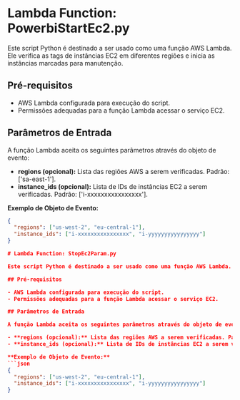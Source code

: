 # Lambda Function: PowerbiStartEc2.py

Este script Python é destinado a ser usado como uma função AWS Lambda. Ele verifica as tags de instâncias EC2 em diferentes regiões e inicia as instâncias marcadas para manutenção.

## Pré-requisitos

- AWS Lambda configurada para execução do script.
- Permissões adequadas para a função Lambda acessar o serviço EC2.

## Parâmetros de Entrada

A função Lambda aceita os seguintes parâmetros através do objeto de evento:

- **regions (opcional):** Lista das regiões AWS a serem verificadas. Padrão: ['sa-east-1'].
- **instance_ids (opcional):** Lista de IDs de instâncias EC2 a serem verificadas. Padrão: ['i-xxxxxxxxxxxxxxxx'].

**Exemplo de Objeto de Evento:**
```json
{
  "regions": ["us-west-2", "eu-central-1"],
  "instance_ids": ["i-xxxxxxxxxxxxxxxx", "i-yyyyyyyyyyyyyyyy"]
}

# Lambda Function: StopEc2Param.py

Este script Python é destinado a ser usado como uma função AWS Lambda. Ele verifica as tags de instâncias EC2 em diferentes regiões e para as instâncias marcadas para manutenção, ele as para.

## Pré-requisitos

- AWS Lambda configurada para execução do script.
- Permissões adequadas para a função Lambda acessar o serviço EC2.

## Parâmetros de Entrada

A função Lambda aceita os seguintes parâmetros através do objeto de evento:

- **regions (opcional):** Lista das regiões AWS a serem verificadas. Padrão: ['sa-east-1'].
- **instance_ids (opcional):** Lista de IDs de instâncias EC2 a serem verificadas. Padrão: ['i-xxxxxxxxxxxxxxxx'].

**Exemplo de Objeto de Evento:**
```json
{
  "regions": ["us-west-2", "eu-central-1"],
  "instance_ids": ["i-xxxxxxxxxxxxxxxx", "i-yyyyyyyyyyyyyyyy"]
}
